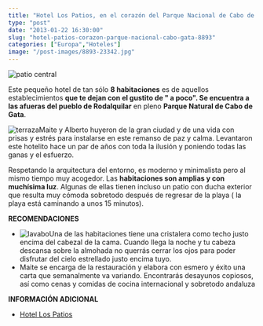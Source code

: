 ```yaml
---
title: "Hotel Los Patios, en el corazón del Parque Nacional de Cabo de Gata"
type: "post"
date: "2013-01-22 16:30:00"
slug: "hotel-patios-corazon-parque-nacional-cabo-gata-8893"
categories: ["Europa","Hoteles"]
image: "/post-images/8893-23342.jpg"
---
```


 ![patio central](/post-images/8893-23342.jpg "patio central")

 Este pequeño hotel de tan sólo **8 habitaciones** es de aquellos establecimientos **que te dejan con el gustito de " a poco". Se encuentra a las afueras del pueblo de Rodalquilar** en pleno **Parque Natural de Cabo de Gata**.

 ![terraza](/post-images/8893-23343.jpg "terraza")Maite y Alberto huyeron de la gran ciudad y de una vida con prisas y estrés para instalarse en este remanso de paz y calma. Levantaron este hotelito hace un par de años con toda la ilusión y poniendo todas las ganas y el esfuerzo.

 Respetando la arquitectura del entorno, es moderno y minimalista pero al mismo tiempo muy acogedor. Las **habitaciones son amplias y con muchísima luz**. Algunas de ellas tienen incluso un patio con ducha exterior que resulta muy cómoda sobretodo después de regresar de la playa ( la playa está caminando a unos 15 minutos).

 **RECOMENDACIONES**

- ![lavabo](/post-images/8893-23341.jpg "lavabo")Una de las habitaciones tiene una cristalera como techo justo encima del cabezal de la cama. Cuando llega la noche y tu cabeza descansa sobre la almohada no querrás cerrar los ojos para poder disfrutar del cielo estrellado justo encima tuyo.
- Maite se encarga de la restauración y elabora con esmero y éxito una carta que semanalmente va variando. Encontrarás desayunos copiosos, así como cenas y comidas de cocina internacional y sobretodo andaluza

 **INFORMACIÓN ADICIONAL**

- [Hotel Los Patios ](http://www.lospatioshotel.es/pagina1ES.htm)